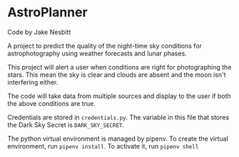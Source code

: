 # AstroPlanner
Code by Jake Nesbitt

A project to predict the quality of the night-time sky conditions for astrophotography using weather forecasts and lunar phases.

This project will alert a user when conditions are right for photographing the stars.
This mean the sky is clear and clouds are absent and the moon isn't interfering either.

The code will take data from multiple sources and display to the user if both the above conditions are true.


Credentials are stored in `credentials.py`. The variable in this file that stores the Dark
Sky Secret is `DARK_SKY_SECRET`.

The python virtual environment is managed by pipenv. To create the virtual environment, run `pipenv install`.
To activate it, run `pipenv shell`
